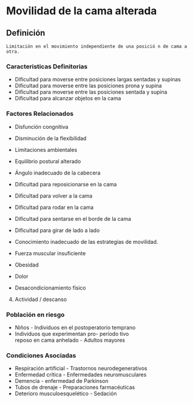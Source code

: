 # Movilidad de la cama alterada
## Definición
	Limitación en el movimiento independiente de una posició n de cama a otra.

### Caracteristicas Definitorias
- Dificultad para moverse entre 
posiciones largas sentadas y 
supinas   
- Dificultad para moverse entre las 
posiciones prona y supina   
- Dificultad para moverse entre las 
posiciones sentada y supina   
- Dificultad para alcanzar objetos 
en la cama

### Factores Relacionados
- Disfunción congnitiva   
- Disminución de la flexibilidad   
- Limitaciones ambientales   
- Equilibrio postural alterado   
- Ángulo inadecuado de la 
cabecera   
 
 
 
 
- Dificultad para reposicionarse en 
la cama   
- Dificultad para volver a la cama   
- Dificultad para rodar en la cama   
- Dificultad para sentarse en el 
borde de la cama   
- Dificultad para girar de lado a lado  
 
 
 
 
 
- Conocimiento inadecuado de las 
estrategias de movilidad.   
- Fuerza muscular insuficiente   
- Obesidad   
- Dolor   
- Desacondicionamiento físico   
 
 4. Actividad / descanso

### Población en riesgo
- Niños  - Individuos en el postoperatorio 
temprano  
- Individuos que experimentan 
pro-  período tivo  
 reposo en cama anhelado  - Adultos mayores

### Condiciones Asociadas
- Respiración artificial  - Trastornos 
neurodegenerativos  
- Enfermedad crítica  - Enfermedades 
neuromusculares  
- Demencia  - enfermedad de Parkinson  
- Tubos de drenaje  - Preparaciones farmacéuticas  
- Deterioro musculoesquelético  - Sedación


